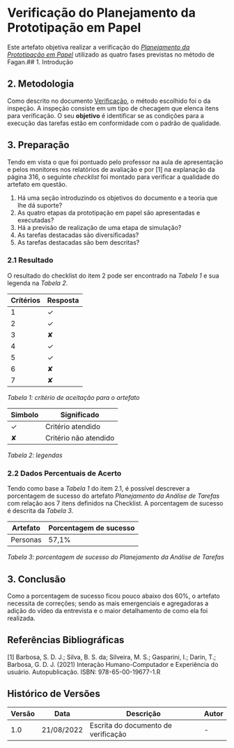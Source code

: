 # Verificação do Planejamento da Prototipação em Papel


Este artefato objetiva realizar a verificação do <a href="https://interacao-humano-computador.github.io/2022.1-PMDF/#/nivel2/planejamento_avaliacao_prototipo_papel"><i>Planejamento da Prototipação em Papel</i></a> 
utilizado as quatro fases previstas no método de Fagan.## 1. Introdução


## 2. Metodologia

Como descrito no documento [Verificação](/analise/verif_principal.md), o método escolhido foi o da inspeção.
A inspeção consiste em um tipo de checagem que elenca itens para verificação. O seu **objetivo** é identificar se as
condições para a execução das tarefas estão em conformidade com o padrão de qualidade.

## 3. Preparação

Tendo em vista o que foi pontuado pelo professor na aula de apresentação e pelos monitores nos relatórios de avaliação e por [1] na explanação da página 316, o seguinte *checklist* foi montado
para verificar a qualidade do artefato em questão.

1. Há uma seção introduzindo os objetivos do documento e a teoria que lhe dá suporte?
2. As quatro etapas da prototipação em papel são apresentadas e executadas?
3. Há a previsão de realização de uma etapa de simulação?
4. As tarefas destacadas são diversificadas?
5. As tarefas destacadas são bem descritas?

### 2.1 Resultado

O resultado do checklist do item 2 pode ser encontrado na _Tabela 1_ e sua legenda na _Tabela 2_.

| Crítérios | Resposta |
| --------- | -------- |
| 1         | ✓        |
| 2         | ✓        |
| 3         | ✘        |
| 4         | ✓        |
| 5         | ✓        |
| 6         | ✘        |
| 7         | ✘        |

_Tabela 1: critério de aceitação para o artefato_

| Simbolo | Significado           |
| ------- | --------------------- |
| ✓       | Critério atendido     |
| ✘       | Critério não atendido |

_Tabela 2: legendas_

### 2.2 Dados Percentuais de Acerto

Tendo como base a _Tabela 1_ do item 2.1, é possível descrever a porcentagem de sucesso do artefato *Planejamento da Análise de Tarefas* com
relação aos 7 itens definidos na Checklist. A porcentagem de sucesso é descrita da _Tabela 3_.

| Artefato | Porcentagem de sucesso |
| -------- | ---------------------- |
| Personas | 57,1%                  |

_Tabela 3: porcentagem de sucesso do Planejamento da Análise de Tarefas_

## 3. Conclusão

Como a porcentagem de sucesso ficou pouco abaixo dos 60%, o artefato necessita de correções; sendo as mais emergenciais e agregadoras a adição
do vídeo da entrevista e o maior detalhamento de como ela foi realizada.

## Referências Bibliográficas

[1] Barbosa, S. D. J.; Silva, B. S. da; Silveira, M. S.; Gasparini, I.; Darin, T.; Barbosa, G. D. J. (2021)
Interação Humano-Computador e Experiência do usuário. Autopublicação. ISBN: 978-65-00-19677-1.R

## Histórico de Versões

| Versão | Data       | Descrição           | Autor            |
| ------ | ---------- | ------------------- | ---------------- |
| 1.0    | 21/08/2022 | Escrita do documento de verificação | - |
